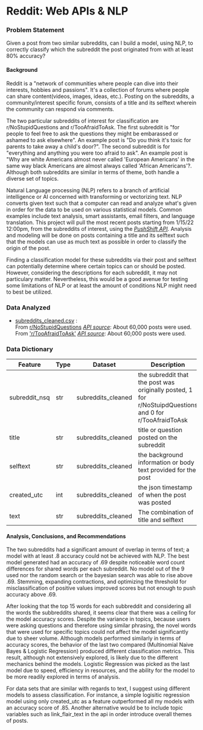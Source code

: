 # Reddit: Web APIs & NLP

### Problem Statement
Given a post from two similar subreddits, can I build a model, using NLP, to correctly classify which the subreddit the post originated from with at least 80% accuracy?

#### Background
Reddit is a "network of communities where people can dive into their interests, hobbies and passions". It's a collection of forums where people can share content(videos, images, ideas, etc.). Posting on the subreddits, a community/interest specific forum, consists of a title and its selftext wherein the community can respond via comments. 

The two particular subreddits of interest for classification are r/NoStupidQuestions and r/TooAfraidToAsk. The first subreddit is "for people to feel free to ask the questions they might be embarassed or ashamed to ask elsewhere". An example post is "Do you think it's toxic for parents to take away a child's door?". The second subreddit is for "everything and anything you were too afraid to ask". An example post is "Why are white Americans almost never called 'European Americans' in the same way black Americans are almost always called 'African Americans'?. Although both subreddits are similar in terms of theme, both handle a diverse set of topics. 

Natural Language processing (NLP) refers to a branch of artificial intelligence or AI concerned with transforming or vectorizing text. NLP converts given text such that a computer can read and analyze what's given in order for the data to be used on various statistical models. Common examples include text analysis, smart assistants, email filters, and language translation. This project will pull the most recent posts starting from 1/15/22 12:00pm, from the subreddits of interest, using the [*PushShift API*](https://github.com/pushshift/api). Analysis and modeling will be done on posts containing a title and its selftext such that the models can use as much text as possible in order to classify the origin of the post. 

Finding a classification model for these subreddits via their post and selftext can potentially determine where certain topics can or should be posted. However, considering the descriptions for each subreddit, it may not particulary matter. Nevertheless, this would be a good avenue for testing some limitations of NLP or at least the amount of conditions NLP might need to best be utilized. 

### Data Analyzed
* [subreddits_cleaned.csv](./data/subreddits_cleaned.csv) : <br />
From [r/NoStupidQuestions](https://www.reddit.com/r/NoStupidQuestions/) [*API source*](https://api.pushshift.io/reddit/search/submission?subreddit=NoStupidQuestions): About 60,000 posts were used. <br />
From ['r/TooAfraidToAsk'](https://www.reddit.com/r/TooAfraidToAsk/) [*API source*](https://api.pushshift.io/reddit/search/submission?subreddit=TooAfraidToAsk): About 60,000 posts were used.

### Data Dictionary
|Feature|Type|Dataset|Description|
|---|---|---|---|
|subreddit_nsq|str|subreddits_cleaned|the subreddit that the post was originally posted, 1 for r/NoStuipdQuestions and 0 for r/TooAfraidToAsk|
|title|str|subreddits_cleaned|title or question posted on the subreddit|
|selftext|str|subreddits_cleaned|the background information or body text provided for the post|
|created_utc|int|subreddits_cleaned|the json timestamp of when the post was posted|
|text|str|subreddits_cleaned|The combination of title and selftext|


#### Analysis, Conclusions, and Recommendations
The two subreddits had a significant amount of overlap in terms of text; a model with at least .8 accuracy could not be achieved with NLP. The best model generated had an accuracy of .69 despite noticeable word count differences for shared words per each subreddit. No model out of the 9 used nor the random search or the bayesian search was able to rise above .69. Stemming, expanding contractions, and optimizing the threshold for misclassification of positive values improved scores but not enough to push accuracy above .69.

After looking that the top 15 words for each subbreddit and considering all the words the subbreddits shared, it seems clear that there was a ceiling for the model accuracy scores. Despite the variance in topics, because users were asking questions and therefore using similar phrasing, the novel words that were used for specific topics could not affect the model significantly due to sheer volume. Although models performed similarly in terms of accuracy scores, the behavior of the last two compared (Multinomial Naive Bayes & Logistic Regression) produced different classification metrics. This result, although not extensively explored, is likely due to the different mechanics behind the models. Logistic Regression was picked as the last model due to speed, efficiency in resources, and the ability for the model to be more readily explored in terms of analysis. 

For data sets that are similar with regards to text, I suggest using different models to assess classification. For instance, a simple logisitic regression model using only created_utc as a feature outperformed all my models with an accuracy score of .85. Another alternative would be to include topic variables such as link_flair_text in the api in order introduce overall themes of posts. 
